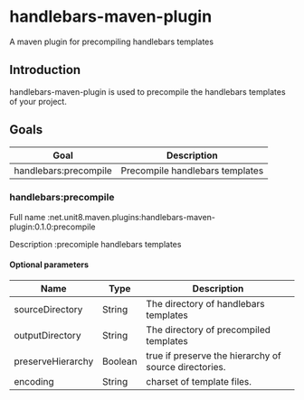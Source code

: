 handlebars-maven-plugin
=======================

A maven plugin for precompiling handlebars templates

Introduction
------------

handlebars-maven-plugin is used to precompile the handlebars templates of your project.

Goals
-----

Goal                 |Description
---------------------|-------------------------------
handlebars:precompile|Precompile handlebars templates

### handlebars:precompile

Full name
:net.unit8.maven.plugins:handlebars-maven-plugin:0.1.0:precompile

Description
:precomiple handlebars templates

#### Optional parameters

Name             |Type   |Description
-----------------|-------|--------------------------------------
sourceDirectory  |String |The directory of handlebars templates
outputDirectory  |String |The directory of precompiled templates
preserveHierarchy|Boolean|true if preserve the hierarchy of source directories.
encoding         |String |charset of template files.